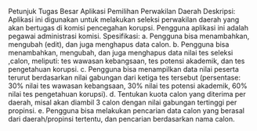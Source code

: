 Petunjuk Tugas Besar
Aplikasi Pemilihan Perwakilan Daerah
Deskripsi: Aplikasi ini digunakan untuk melakukan seleksi perwakilan daerah 
yang akan bertugas di komisi pencegahan korupsi. Pengguna aplikasi ini 
adalah pegawai administrasi komisi.
Spesifikasi:
a. Pengguna bisa menambahkan, mengubah (edit), dan juga menghapus data 
calon.
b. Pengguna bisa menambahkan, mengubah, dan juga menghapus data nilai 
tes seleksi ,calon, meliputi: tes wawasan kebangsaan, tes potensi 
akademik, dan tes pengetahuan korupsi.
c. Pengguna bisa menampilkan data nilai peserta terurut berdasarkan nilai 
gabungan dari ketiga tes tersebut (persentase: 30% nilai tes wawasan 
kebangsaan, 30% nilai tes potensi akademik, 60% nilai tes pengetahuan 
korupsi).
d. Tentukan kuota calon yang diterima per daerah, misal akan diambil 3 calon 
dengan nilai gabungan tertinggi per propinsi.
e. Pengguna bisa melakukan pencarian data calon yang berasal dari 
daerah/propinsi tertentu, dan pencarian berdasarkan nama calon.
